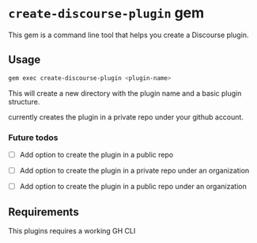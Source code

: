 # `create-discourse-plugin` gem

This gem is a command line tool that helps you create a Discourse plugin.

## Usage

```sh
gem exec create-discourse-plugin <plugin-name>
```

This will create a new directory with the plugin name and a basic plugin structure.

currently creates the plugin in a private repo under your github account.

### Future todos

- [ ] Add option to create the plugin in a public repo
- [ ] Add option to create the plugin in a private repo under an organization
- [ ] Add option to create the plugin in a public repo under an organization


## Requirements

This plugins requires a working GH CLI